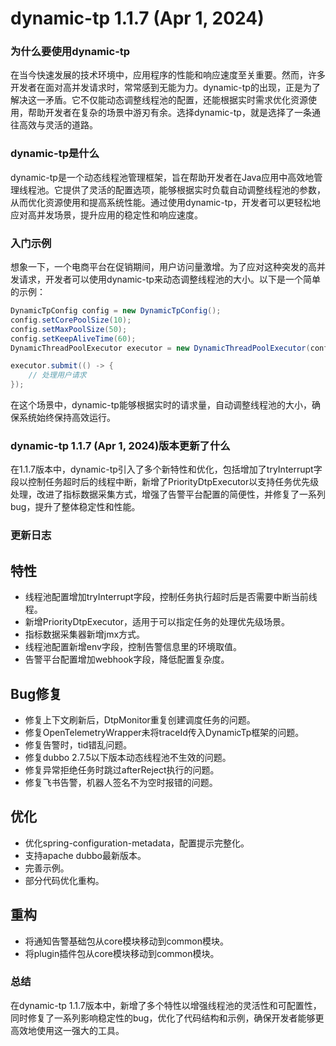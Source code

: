 # dynamic-tp 1.1.7 (Apr 1, 2024)
### 为什么要使用dynamic-tp

在当今快速发展的技术环境中，应用程序的性能和响应速度至关重要。然而，许多开发者在面对高并发请求时，常常感到无能为力。dynamic-tp的出现，正是为了解决这一矛盾。它不仅能动态调整线程池的配置，还能根据实时需求优化资源使用，帮助开发者在复杂的场景中游刃有余。选择dynamic-tp，就是选择了一条通往高效与灵活的道路。

### dynamic-tp是什么

dynamic-tp是一个动态线程池管理框架，旨在帮助开发者在Java应用中高效地管理线程池。它提供了灵活的配置选项，能够根据实时负载自动调整线程池的参数，从而优化资源使用和提高系统性能。通过使用dynamic-tp，开发者可以更轻松地应对高并发场景，提升应用的稳定性和响应速度。

### 入门示例

想象一下，一个电商平台在促销期间，用户访问量激增。为了应对这种突发的高并发请求，开发者可以使用dynamic-tp来动态调整线程池的大小。以下是一个简单的示例：

```java
DynamicTpConfig config = new DynamicTpConfig();
config.setCorePoolSize(10);
config.setMaxPoolSize(50);
config.setKeepAliveTime(60);
DynamicThreadPoolExecutor executor = new DynamicThreadPoolExecutor(config);

executor.submit(() -> {
    // 处理用户请求
});
```

在这个场景中，dynamic-tp能够根据实时的请求量，自动调整线程池的大小，确保系统始终保持高效运行。

### dynamic-tp 1.1.7 (Apr 1, 2024)版本更新了什么

在1.1.7版本中，dynamic-tp引入了多个新特性和优化，包括增加了tryInterrupt字段以控制任务超时后的线程中断，新增了PriorityDtpExecutor以支持任务优先级处理，改进了指标数据采集方式，增强了告警平台配置的简便性，并修复了一系列bug，提升了整体稳定性和性能。

### 更新日志

## 特性
- 线程池配置增加tryInterrupt字段，控制任务执行超时后是否需要中断当前线程。
- 新增PriorityDtpExecutor，适用于可以指定任务的处理优先级场景。
- 指标数据采集器新增jmx方式。
- 线程池配置新增env字段，控制告警信息里的环境取值。
- 告警平台配置增加webhook字段，降低配置复杂度。

## Bug修复
- 修复上下文刷新后，DtpMonitor重复创建调度任务的问题。
- 修复OpenTelemetryWrapper未将traceId传入DynamicTp框架的问题。
- 修复告警时，tid错乱问题。
- 修复dubbo 2.7.5以下版本动态线程池不生效的问题。
- 修复异常拒绝任务时跳过afterReject执行的问题。
- 修复飞书告警，机器人签名不为空时报错的问题。

## 优化
- 优化spring-configuration-metadata，配置提示完整化。
- 支持apache dubbo最新版本。
- 完善示例。
- 部分代码优化重构。

## 重构
- 将通知告警基础包从core模块移动到common模块。
- 将plugin插件包从core模块移动到common模块。

### 总结

在dynamic-tp 1.1.7版本中，新增了多个特性以增强线程池的灵活性和可配置性，同时修复了一系列影响稳定性的bug，优化了代码结构和示例，确保开发者能够更高效地使用这一强大的工具。